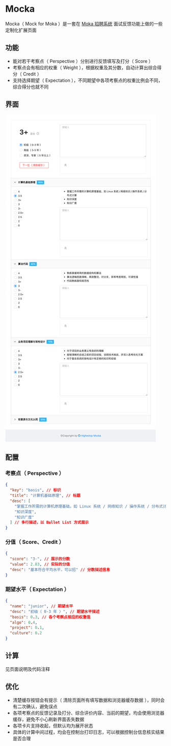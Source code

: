 # Mocka

Mocka（ Mock for Moka ）是一套在 [Moka 招聘系统](https://www.mokahr.com/) 面试反馈功能上做的一些定制化扩展页面

## 功能

- 能对若干考察点（ Perspective ）分别进行反馈填写及打分（ Score ）
- 考察点会有相应的权重（ Weight ），根据权重及其分数，自动计算出综合得分（ Credit ）
- 支持选择期望（ Expectation ），不同期望中各项考察点的权重比例会不同，综合得分也就不同

## 界面

![](./assets/mocka.png)

## 配置

### 考察点（ Perspective ）

```json
{
  "key": "basis", // 标识
  "title": "计算机基础原理", // 标题
  "desc": [
    "掌握工作所需的计算机原理基础，如 Linux 系统 / 网络知识 / 操作系统 / 分布式计算",
    "知识深度",
    "知识广度"
  ] // 多行描述，以 Bullet List 方式展示
}
```

### 分值（ Score、Credit ）

```json
{
  "score": "3-", // 展示的分数
  "value": 2.83, // 实际的分值
  "desc": "基本符合平均水平，可以招" // 分数描述信息
}
```

### 期望水平（ Expectation ）

```json
{
  "name": "junior", // 期望水平
  "desc": "初级（ 0-3 年 ）", // 期望水平描述
  "basis": 0.3, // 各个考察点相应的权重值
  "algo": 0.4,
  "project": 0.1,
  "culture": 0.2
}
```

## 计算

见页面说明及代码注释

## 优化

- 清楚缓存按钮会有提示（ 清除页面所有填写数据和浏览器缓存数据 ），同时会有二次确认，避免误点
- 各项考察点的反馈记录及打分、综合评价内容、当前的期望，均会使用浏览器缓存，避免不小心刷新界面丢失数据
- 各项卡片支持收起，但默认均为展开状态
- 具体的计算中间过程，均会在控制台打印日志，可以根据控制台信息核实结果是否合理
